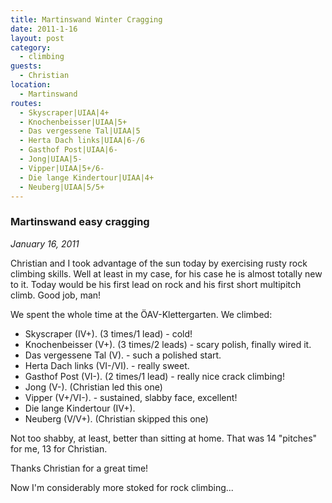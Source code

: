 ```yaml
---
title: Martinswand Winter Cragging
date: 2011-1-16
layout: post
category:
  - climbing
guests:
  - Christian
location:
  - Martinswand
routes:
  - Skyscraper|UIAA|4+
  - Knochenbeisser|UIAA|5+
  - Das vergessene Tal|UIAA|5
  - Herta Dach links|UIAA|6-/6
  - Gasthof Post|UIAA|6-
  - Jong|UIAA|5-
  - Vipper|UIAA|5+/6-
  - Die lange Kindertour|UIAA|4+
  - Neuberg|UIAA|5/5+
---
```


### Martinswand easy cragging
<i>January 16, 2011</i>


Christian and I took advantage of the sun today by exercising rusty rock
climbing skills. Well at least in my case, for his case he is almost totally
new to it. Today would be his first lead on rock and his first short multipitch
climb. Good job, man!

We spent the whole time at the ÖAV-Klettergarten. We climbed:

<ul>
<li>Skyscraper (IV+). (3 times/1 lead) - cold!</li>
<li>Knochenbeisser (V+). (3 times/2 leads) - scary polish, finally wired it.</li>
<li>Das vergessene Tal (V). - such a polished start.</li>
<li>Herta Dach links (VI-/VI). - really sweet.</li>
<li>Gasthof Post (VI-). (2 times/1 lead) - really nice crack climbing!</li>
<li>Jong (V-). (Christian led this one)</li>
<li>Vipper (V+/VI-). - sustained, slabby face, excellent!</li>
<li>Die lange Kindertour (IV+).</li>
<li>Neuberg (V/V+). (Christian skipped this one)</li>
</ul>

Not too shabby, at least, better than sitting at home. That was 14 "pitches" for me, 13 for Christian.

Thanks Christian for a great time! 

Now I'm considerably more stoked for rock climbing...                               
